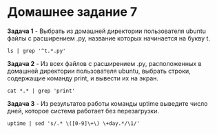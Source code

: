 # Домашнее задание 7
**Задача 1** - Выбрать из домашней директории пользователя ubuntu файлы с расширением .py, название которых начинается на букву t.
```
ls | grep '^t.*.py'
```
**Задача 2** - Из всех файлов с расширением .py, расположенных в домашней директории пользователя ubuntu, выбрать строки, содержащие команду print, и вывести их на экран.
```
cat *.* | grep 'print'
```
**Задача 3** - Из результатов работы команды uptime выведите число дней, которое система работает без перезагрузки.
```
uptime | sed 's/.* \([0-9]\+\) \+day.*/\1/'
```
